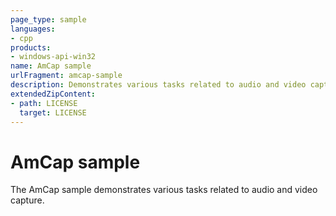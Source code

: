 ```yaml
---
page_type: sample
languages:
- cpp
products:
- windows-api-win32
name: AmCap sample
urlFragment: amcap-sample
description: Demonstrates various tasks related to audio and video capture. 
extendedZipContent:
- path: LICENSE
  target: LICENSE
---
```


# AmCap sample

The AmCap sample demonstrates various tasks related to audio and video capture.